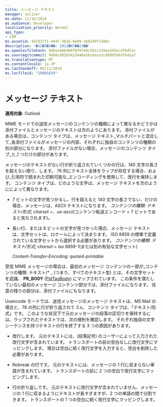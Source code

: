 ```yaml
---
title: メッセージ テキスト
manager: soliver
ms.date: 11/16/2014
ms.audience: Developer
localization_priority: Normal
api_type:
- COM
ms.assetid: 4d1837f1-494f-481b-9e09-ab8249f1488c
description: '�ŏI�X�V��: 2011�N7��23��'
ms.openlocfilehash: 9dba148646678f0740c5b2c338ae345ecd76dfac
ms.sourcegitcommit: 9d60cd82b5413446e5bc8ace2cd689f683fb41a7
ms.translationtype: MT
ms.contentlocale: ja-JP
ms.lasthandoff: 06/11/2018
ms.locfileid: "19801639"
---
```

# <a name="message-text"></a>メッセージ テキスト

  
  
**適用対象**: Outlook 
  
MIME モードでの送信メッセージのコンテンツの種類によって異なるかどうかは添付ファイルとメッセージのテキストは次のようにあります。 添付ファイルがある場合は、コンテンツ タイプは、メッセージ テキスト_マルチパートと混合して_各添付ファイルがメッセージの内容、それぞれに独自のコンテンツの種類の別の部分になります。 添付ファイルがない場合、メッセージのコンテンツ タイプ_と_1 つだけの部分があります。 
  
メッセージのテキストがない行が折り返されていくつかの行は、140 文字の長さを超えない限り、します。 76 列にテキスト全体をラップが存在する場合、および_引用符で囲まれた印刷可能な_エンコーディングを使用して、改行を保持します。 コンテンツ タイプは、どのような文字は、メッセージ テキストを次のようにによって異なります。 
  
- 7 ビットの文字が見つかるし、行を超えると 140 文字の長さでない、だけの場合、メッセージは、ASCII テキストになります。 _コンテンツの種類: テキスト/形式; charset =、us-ascii_(コンテンツ転送エンコード = 7 ビットであると見なされます)。 
    
- 長い行、または 8 ビットの文字が見つかった場合、メッセージ テキストは、文字セットは、ロケールによって決まります。 ISO 8859 の標準で定義されている文字セットから選択する必要があります。 _コンテンツの種類: テキスト/形式; charset = iso 8859-1_(または別の有効な文字セット) 
    
     _Content-Transfer-Encoding: quoted-printable_
    
受信 MIME メッセージの場合は、最初のメッセージ コンテンツの一部が_コンテンツの種類: テキスト/\* _ (つまり、すべてのテキスト型) とは、その文字セットを認識、 **PR_BODY** ([PidTagBody](pidtagbody-canonical-property.md)) にマップされています。 この条件を満たしていない最初のメッセージ コンテンツ部分では、添付ファイルになります。 任意の残りの部分は、添付ファイルにもなります。
  
Uuencode モードでは、送信メッセージのメッセージ テキストは、MS Mail の場合と、78 の列に行が折り返されて 3.x。 コンテンツ タイプは、「テキスト/形式」です。 このような状況下で元のメッセージの段落の区切りを保持するには、ラップされたテキストでは、次の規則を確認します。 それぞれ独自の文字シーケンスを持つテキストの行を終了する 3 つの原因があります。
  
- 改行します。 元のテキストには、(段落記号) のユーザーによって入力された改行文字が含まれています。 トランスポートの前の空白なしに改行文字にマッピングします。 場合は空白に続く改行文字を入力すると、空白を削除した必要があります。
    
- Nobreak の行です。 元のテキストには、メッセージの 1 行に収まらない単語が含まれています。 トランスポートの前に 2 つの空白で改行文字にマッピングします。
    
- 行の折り返しです。 元のテキストに改行文字が含まれていません、メッセージの 1 行に収まるようにテキストが長すぎますが、2 つの単語の間で分割できます。 トランスポートの 1 つの空白に続く改行文字にマッピングします。
    

